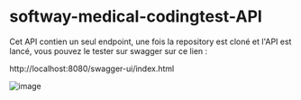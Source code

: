 # softway-medical-codingtest-API
Cet API contien un seul endpoint, une fois la repository est cloné et l'API est lancé, vous pouvez le tester sur swagger sur ce lien : 

http://localhost:8080/swagger-ui/index.html

![image](https://github.com/HL-Abdallah/softway-medical-codingtest/assets/68193549/e577c359-ad70-4479-b4e1-fb30019ca05e)
